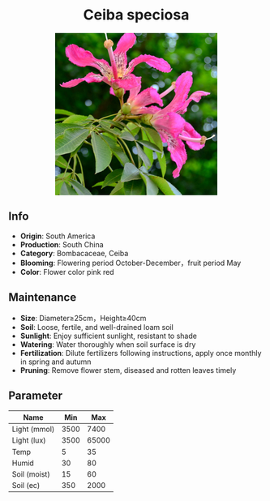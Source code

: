 <h1 align='center'>Ceiba speciosa</h1>
<p align="center">
    <img 
        align='center'
        width='320'
        src="../images/ceiba speciosa.png" 
        alt='Ceiba speciosa' />
</p>

## Info

 - **Origin**: South America
 - **Production**: South China
 - **Category**: Bombacaceae, Ceiba
 - **Blooming**: Flowering period October-December，fruit period May
 - **Color**: Flower color pink red

## Maintenance

 - **Size**: Diameter≥25cm，Height≥40cm
 - **Soil**: Loose, fertile, and well-drained loam soil
 - **Sunlight**: Enjoy sufficient sunlight, resistant to shade
 - **Watering**: Water thoroughly when soil surface is dry
 - **Fertilization**: Dilute fertilizers following instructions, apply once monthly in spring and autumn
 - **Pruning**: Remove flower stem, diseased and rotten leaves timely

## Parameter

| Name         | Min  | Max   |
|--------------|------|-------|
| Light (mmol) | 3500 | 7400  |
| Light (lux)  | 3500 | 65000 |
| Temp         | 5    | 35    |
| Humid        | 30   | 80    |
| Soil (moist) | 15   | 60    |
| Soil (ec)    | 350  | 2000  |